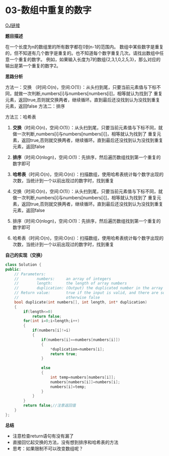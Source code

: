 # 03-数组中重复的数字

[OJ链接](https://www.nowcoder.com/practice/623a5ac0ea5b4e5f95552655361ae0a8?tpId=13&tqId=11203&tPage=1&rp=1&ru=/ta/coding-interviews&qru=/ta/coding-interviews/question-ranking)

**题目描述**

在一个长度为n的数组里的所有数字都在0到n-1的范围内。 数组中某些数字是重复的，但不知道有几个数字是重复的。也不知道每个数字重复几次。请找出数组中任意一个重复的数字。 例如，如果输入长度为7的数组{2,3,1,0,2,5,3}，那么对应的输出是第一个重复的数字2。

**思路分析**

方法一：交换
（时间:O(n)，空间:O(1)）：从头扫到尾，只要当前元素值与下标不同，就做一次判断,numbers[i]与numbers[numbers[i]]，相等就认为找到了
重复元素，返回true,否则就交换两者，继续循环。直到最后还没找到认为没找到重复元素，返回false
方法二：排序

方法三：哈希表

1. **交换**（时间:O(n)，空间:O(1)）：从头扫到尾，只要当前元素值与下标不同，就做一次判断,numbers[i]与numbers[numbers[i]]，相等就认为找到了
重复元素，返回true,否则就交换两者，继续循环。直到最后还没找到认为没找到重复元素，返回false

2. **排序**（时间:O(nlogn)，空间:O(1)：先排序，然后遍历数组找到第一个重复的数字即可

3. **哈希表**（时间:O(n)，空间:O(n)）：扫描数组，使用哈希表统计每个数字出现的次数，当统计到一个以前出现过的数字时，找到重复

1. 交换（时间:O(n)，空间:O(1)）：从头扫到尾，只要当前元素值与下标不同，就做一次判断,numbers[i]与numbers[numbers[i]]，相等就认为找到了
重复元素，返回true,否则就交换两者，继续循环。直到最后还没找到认为没找到重复元素，返回false

2. 排序（时间:O(nlogn)，空间:O(1)：先排序，然后遍历数组找到第一个重复的数字即可

3. 哈希表（时间:O(n)，空间:O(n)）：扫描数组，使用哈希表统计每个数字出现的次数，当统计到一个以前出现过的数字时，找到重复


**自己的实现（交换）**

```c++
class Solution {
public:
    // Parameters:
    //        numbers:     an array of integers
    //        length:      the length of array numbers
    //        duplication: (Output) the duplicated number in the array number
    // Return value:       true if the input is valid, and there are some duplications in the array number
    //                     otherwise false
    bool duplicate(int numbers[], int length, int* duplication) 
    {
        if(length<=0)
            return false;
        for(int i=0;i<length;i++)
        {
            if(numbers[i]!=i)
            {
                if(numbers[i]==numbers[numbers[i]])
                {
                    *duplication=numbers[i];
                    return true;
                }
                    
                else
                {
                    int temp=numbers[numbers[i]];
                    numbers[numbers[i]]=numbers[i];
                    numbers[i]=temp;
                }
            }
        }
        return false;//注意返回值
    }
};
```

**总结**

* 注意检查return语句有没有漏了
* 直接回忆起交换的方法，没有想到排序和哈希表的方法
* 思考：如果限制不可以改变数组呢？
